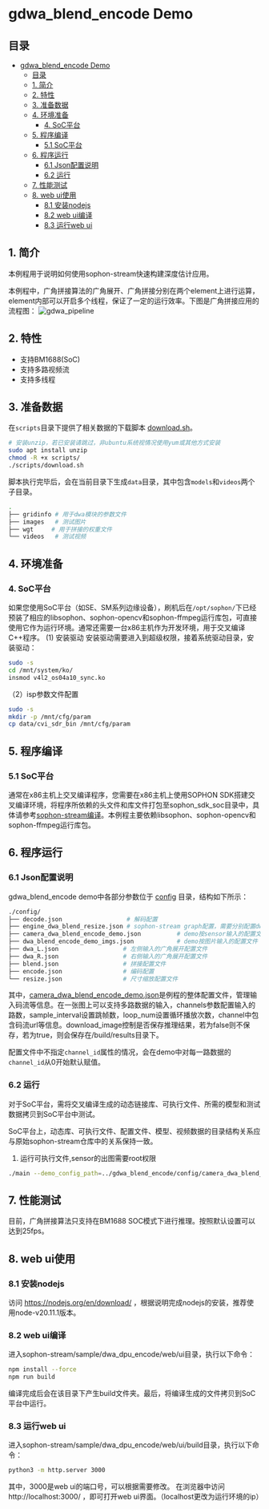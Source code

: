 # gdwa_blend_encode Demo

## 目录
- [gdwa\_blend\_encode Demo](#gdwa_blend_encode-demo)
  - [目录](#目录)
  - [1. 简介](#1-简介)
  - [2. 特性](#2-特性)
  - [3. 准备数据](#3-准备数据)
  - [4. 环境准备](#4-环境准备)
    - [4. SoC平台](#4-soc平台)
  - [5. 程序编译](#5-程序编译)
    - [5.1 SoC平台](#51-soc平台)
  - [6. 程序运行](#6-程序运行)
    - [6.1 Json配置说明](#61-json配置说明)
    - [6.2 运行](#62-运行)
  - [7. 性能测试](#7-性能测试)
  - [8. web ui使用](#8-web-ui使用)
    - [8.1 安装nodejs](#81-安装nodejs)
    - [8.2 web ui编译](#82-web-ui编译)
    - [8.3 运行web ui](#83-运行web-ui)

## 1. 简介

本例程用于说明如何使用sophon-stream快速构建深度估计应用。

本例程中，广角拼接算法的广角展开、广角拼接分别在两个element上进行运算，element内部可以开启多个线程，保证了一定的运行效率。下图是广角拼接应用的流程图：
![gdwa_pipeline](pic/image.jpg)
## 2. 特性

* 支持BM1688(SoC)
* 支持多路视频流
* 支持多线程

## 3. 准备数据

​在`scripts`目录下提供了相关数据的下载脚本 [download.sh](./scripts/download.sh)。

```bash
# 安装unzip，若已安装请跳过，非ubuntu系统视情况使用yum或其他方式安装
sudo apt install unzip
chmod -R +x scripts/
./scripts/download.sh
```

脚本执行完毕后，会在当前目录下生成`data`目录，其中包含`models`和`videos`两个子目录。
```bash
.
├── gridinfo # 用于dwa模块的参数文件
├── images   # 测试图片
├── wgt     # 用于拼接的权重文件
└── videos   # 测试视频
```

## 4. 环境准备

### 4. SoC平台

如果您使用SoC平台（如SE、SM系列边缘设备），刷机后在`/opt/sophon/`下已经预装了相应的libsophon、sophon-opencv和sophon-ffmpeg运行库包，可直接使用它作为运行环境。通常还需要一台x86主机作为开发环境，用于交叉编译C++程序。
(1) 安装驱动
安装驱动需要进入到超级权限，接着系统驱动目录，安装驱动：
```bash
sudo -s
cd /mnt/system/ko/
insmod v4l2_os04a10_sync.ko
```
（2）isp参数文件配置

```bash
sudo -s
mkdir -p /mnt/cfg/param
cp data/cvi_sdr_bin /mnt/cfg/param
```


## 5. 程序编译

### 5.1 SoC平台
通常在x86主机上交叉编译程序，您需要在x86主机上使用SOPHON SDK搭建交叉编译环境，将程序所依赖的头文件和库文件打包至sophon_sdk_soc目录中，具体请参考[sophon-stream编译](../../docs/HowToMake.md)。本例程主要依赖libsophon、sophon-opencv和sophon-ffmpeg运行库包。

## 6. 程序运行

### 6.1 Json配置说明

gdwa_blend_encode demo中各部分参数位于 [config](./config/) 目录，结构如下所示：

```bash
./config/
├── decode.json                  # 解码配置
├── engine_dwa_blend_resize.json # sophon-stream graph配置，需要分别配置dwa、blend、resize、encode等文件
├── camera_dwa_blend_encode_demo.json          # demo按sensor输入的配置文件
├── dwa_blend_encode_demo_imgs.json            # demo按图片输入的配置文件
├── dwa_L.json                  # 左侧输入的广角展开配置文件
├── dwa_R.json                  # 右侧输入的广角展开配置文件
├── blend.json                  # 拼接配置文件
├── encode.json                 # 编码配置
└── resize.json                 # 尺寸缩放配置文件
```

其中，[camera_dwa_blend_encode_demo.json](./config/camera_dwa_blend_encode_demo.json)是例程的整体配置文件，管理输入码流等信息。在一张图上可以支持多路数据的输入，channels参数配置输入的路数，sample_interval设置跳帧数，loop_num设置循环播放次数，channel中包含码流url等信息。download_image控制是否保存推理结果，若为false则不保存，若为true，则会保存在/build/results目录下。

配置文件中不指定`channel_id`属性的情况，会在demo中对每一路数据的`channel_id`从0开始默认赋值。


### 6.2 运行

对于SoC平台，需将交叉编译生成的动态链接库、可执行文件、所需的模型和测试数据拷贝到SoC平台中测试。

SoC平台上，动态库、可执行文件、配置文件、模型、视频数据的目录结构关系应与原始sophon-stream仓库中的关系保持一致。


1. 运行可执行文件,sensor的出图需要root权限
```bash
./main --demo_config_path=../gdwa_blend_encode/config/camera_dwa_blend_encode_demo.json
```

## 7. 性能测试

目前，广角拼接算法只支持在BM1688 SOC模式下进行推理。按照默认设置可以达到25fps。

## 8. web ui使用
### 8.1 安装nodejs

访问 https://nodejs.org/en/download/ ，根据说明完成nodejs的安装，推荐使用node-v20.11.1版本。

### 8.2 web ui编译

进入sophon-stream/sample/dwa_dpu_encode/web/ui目录，执行以下命令：
```bash
npm install --force
npm run build
```
编译完成后会在该目录下产生build文件夹。最后，将编译生成的文件拷贝到SoC平台中运行。
### 8.3 运行web ui

进入sophon-stream/sample/dwa_dpu_encode/web/ui/build目录，执行以下命令：
```bash
python3 -m http.server 3000
```
其中，3000是web ui的端口号，可以根据需要修改。
在浏览器中访问 http://localhost:3000/ ，即可打开web ui界面。（localhost更改为运行环境的ip）

